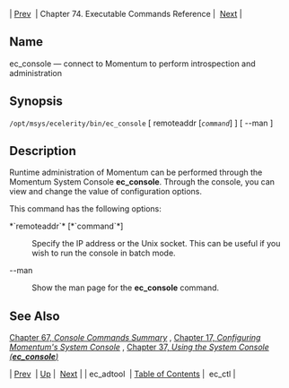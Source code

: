| [Prev](executable.ec_adtool)  | Chapter 74. Executable Commands Reference |  [Next](executable.ec_ctl) |

<a name="executable.ec_console"></a>
## Name

ec_console — connect to Momentum to perform introspection and administration

## Synopsis

`/opt/msys/ecelerity/bin/ec_console` [ remoteaddr [*`command`*] ] [ --man ]

<a name="idp11103648"></a>
## Description

Runtime administration of Momentum can be performed through the Momentum System Console **ec_console**. Through the console, you can view and change the value of configuration options.

This command has the following options:

<dl className="variablelist">

<dt>*`remoteaddr`* [*`command`*]</dt>

<dd>

Specify the IP address or the Unix socket. This can be useful if you wish to run the console in batch mode.

</dd>

<dt>--man</dt>

<dd>

Show the man page for the **ec_console** command.

</dd>

</dl>

<a name="idp11112080"></a>
## See Also

[Chapter 67, *Console Commands Summary*](console_commands "Chapter 67. Console Commands Summary") , [Chapter 17, *Configuring Momentum's System Console*](control_listener "Chapter 17. Configuring Momentum's System Console") , [Chapter 37, *Using the System Console (**ec_console**)*](operations "Chapter 37. Using the System Console (ec_console)")

| [Prev](executable.ec_adtool)  | [Up](exec.cmds.ref) |  [Next](executable.ec_ctl) |
| ec_adtool  | [Table of Contents](index) |  ec_ctl |

